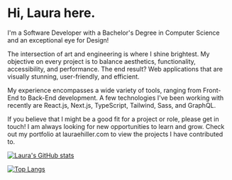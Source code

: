 # Hi, Laura here.

I'm a Software Developer with a Bachelor's Degree in Computer Science and an exceptional eye for Design!

The intersection of art and engineering is where I shine brightest. My objective on every project is to balance aesthetics, functionality, accessibility, and performance. The end result? Web applications that are visually stunning, user-friendly, and efficient.

My experience encompasses a wide variety of tools, ranging from Front-End to Back-End development. A few technologies I've been working with recently are React.js, Next.js, TypeScript, Tailwind, Sass, and GraphQL.

If you believe that I might be a good fit for a project or role, please get in touch! I am always looking for new opportunities to learn and grow. Check out my portfolio at lauraehiller.com to view the projects I have contributed to.

[![Laura's GitHub stats](https://github-readme-stats.vercel.app/api?username=lauraehiller&count_private=true&custom_title=Stats&hide_rank=true&hide=stars,contribs)](https://github.com/lauraehiller/github-readme-stats)

[![Top Langs](https://github-readme-stats.vercel.app/api/top-langs/?username=lauraehiller&layout=compact&custom_title=ToolBox)](https://github.com/lauraehiller/github-readme-stats)
